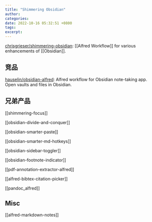 ```yaml
---
title: "Shimmering Obsidian"
author: 
categories: 
date: 2022-10-16 05:32:51 +0800
tags: 
excerpt: 
---
```


[chrisgrieser/shimmering-obsidian](https://github.com/chrisgrieser/shimmering-obsidian): [[Alfred Workflow]] for various enhancements of [[Obsidian]].

## 竞品


[hauselin/obsidian-alfred](https://github.com/hauselin/obsidian-alfred): Alfred workflow for Obsidian note-taking app. Open vaults and files in Obsidian.



## 兄弟产品


[[shimmering-focus]]

[[obsidian-divide-and-conquer]]

[[obsidian-smarter-paste]]

[[obsidian-smarter-md-hotkeys]]

[[obsidian-sidebar-toggler]]

[[obsidian-footnote-indicator]]

[[pdf-annotation-extractor-alfred]]

[[alfred-bibtex-citation-picker]]

[[pandoc_alfred]]




## Misc


[[alfred-markdown-notes]]





